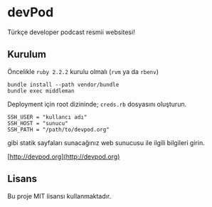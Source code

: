 # devPod

Türkçe developer podcast resmii websitesi!

## Kurulum

Öncelikle `ruby 2.2.2` kurulu olmalı (`rvm` ya da `rbenv`)

    bundle install --path vendor/bundle
    bundle exec middleman

Deployment için root dizininde; `creds.rb` dosyasını oluşturun.

    SSH_USER = "kullancı adı"
    SSH_HOST = "sunucu"
    SSH_PATH = "/path/to/devpod.org"

gibi statik sayfaları sunacağınız web sunucusu ile ilgili bilgileri girin.

[http://devpod.org](http://devpod.org)

## Lisans

Bu proje MIT lisansı kullanmaktadır.